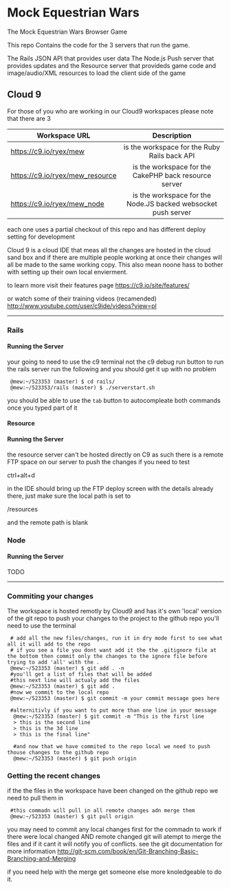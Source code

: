 Mock Equestrian Wars
====================

The Mock Equestrian Wars Browser Game

This repo Contains the code for the 3 servers that run the game.

The Rails JSON API that provides user data
The Node.js Push server that provides updates
and the Resource server that provideds game code and image/audio/XML resources to load the client side of the game

 Cloud 9
-----------

For those of you who are working in our Cloud9 workspaces please note that there are 3

|Workspace URL|Description|
|-------------|:-----------:|
|https://c9.io/ryex/mew | is the workspace for the Ruby Rails back API |
|https://c9.io/ryex/mew_resource | is the workspace for the CakePHP back resource server|
|https://c9.io/ryex/mew_node | is the workspace for the Node.JS backed websocket push server|

each one uses a partial checkout of this repo and has different deploy setting for development


Cloud 9 is a cloud IDE that meas all the changes are hosted in the cloud sand box and if there are multiple people working at once their changes will all be made to the same working copy.
This also mean noone hass to bother with setting up their own local envierment.

to learn more visit their features page
https://c9.io/site/features/

or watch some of their training videos (recamended)
http://www.youtube.com/user/c9ide/videos?view=pl

***

### Rails

#### Running the Server

your going to need to use the c9 terminal not the c9 debug run button to run the rails server 
run the following and you should get it up with no problem

```
 @mew:~/523353 (master) $ cd rails/
 @mew:~/523353/rails (master) $ ./serverstart.sh

```
you should be able to use the `tab` button to autocompleate both commands once you typed part of it

#### Resource

#### Running the Server
the resource server can't be hosted directly on C9
as such there is a remote FTP space on our server to push the changes if you need to test

ctrl+alt+d 

in the IDE should bring up the FTP deploy screen with the details already there, just make sure the local path is set to

/resources

and the remote path is blank

### Node

#### Running the Server

TODO

***

### Commiting your changes

The workspace is hosted remotly by Cloud9 and has it's own 'local' version of the git repo to push your changes to the project to the github repo you'll need to use the terminal
```
 # add all the new files/changes, run it in dry mode first to see what all it will add to the repo
 # if you see a file you dont want add it the the .gitignore file at the bottom then commit only the changes to the ignore file before trying to add 'all' with the .
 @mew:~/523353 (master) $ git add . -n
 #you'll get a list of files that will be added
 #this next line will actualy add the files
 @mew:~/523353 (master) $ git add .
 #now we commit to the local repo
 @mew:~/523353 (master) $ git commit -m your commit message goes here
 
 #alternitivly if you want to put more than one line in your message
  @mew:~/523353 (master) $ git commit -m "This is the first line
  > this is the second line
  > this is the 3d line
  > this is the final line"
  
  #and now that we have commited to the repo local we need to push thouse changes to the github repo
  @mew:~/523353 (master) $ git push origin
```
 
 ### Getting the recent changes 
 
 if the the files in the workspace have been changed on the github repo we need to pull them in
 
 ```
  #this commadn will pull in all remote changes adn merge them
  @mew:~/523353 (master) $ git pull origin
 ```
 
 you may need to commit any local changes first for the commadn to work
 if there were local changed AND remote changed git will atempt to merge the files and if it cant it will notify you of conflicts. 
 see the git documentation for more information
 http://git-scm.com/book/en/Git-Branching-Basic-Branching-and-Merging
 
 if you need help with the merge get someone else more knoledgeable to do it.

